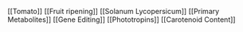 [[Tomato]]
[[Fruit ripening]]
[[Solanum Lycopersicum]]
[[Primary Metabolites]]
[[Gene Editing]]
[[Phototropins]]
[[Carotenoid Content]]
